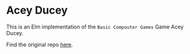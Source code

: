 # Acey Ducey

This is an Elm implementation of the `Basic Compouter Games` Game Acey Ducey.

Find the original repo [here](https://github.com/coding-horror/basic-computer-games).